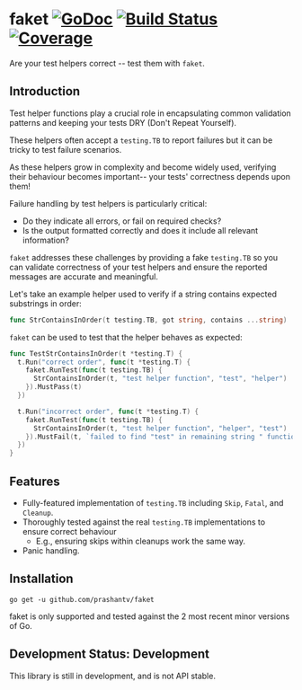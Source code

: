 # faket [![GoDoc][doc-img]][doc] [![Build Status][ci-img]][ci] [![Coverage][codecov-img]][codecov]


Are your test helpers correct -- test them with `faket`.

## Introduction

Test helper functions play a crucial role in
encapsulating common validation patterns
and keeping your tests DRY (Don't Repeat Yourself).

These helpers often accept a `testing.TB` to report failures
but it can be tricky to test failure scenarios.

As these helpers grow in complexity and become widely used,
verifying their behaviour becomes important--
your tests' correctness depends upon them!

Failure handling by test helpers is particularly critical:
 * Do they indicate all errors, or fail on required checks?
 * Is the output formatted correctly
   and does it include all relevant information?

`faket` addresses these challenges by providing a fake `testing.TB`
so you can validate correctness of your test helpers
and ensure the reported messages are accurate and meaningful.

Let's take an example helper used to verify
if a string contains expected substrings in order:

```go
func StrContainsInOrder(t testing.TB, got string, contains ...string)
```

`faket` can be used to test that the helper behaves as expected:
```go
func TestStrContainsInOrder(t *testing.T) {
  t.Run("correct order", func(t *testing.T) {
    faket.RunTest(func(t testing.TB) {
      StrContainsInOrder(t, "test helper function", "test", "helper")
    }).MustPass(t)
  })

  t.Run("incorrect order", func(t *testing.T) {
    faket.RunTest(func(t testing.TB) {
      StrContainsInOrder(t, "test helper function", "helper", "test")
    }).MustFail(t, `failed to find "test" in remaining string " function"`)
  })
}
```

## Features

 * Fully-featured implementation of `testing.TB`
   including `Skip`, `Fatal`, and `Cleanup`.
 * Thoroughly tested against the real `testing.TB`
   implementations to ensure correct behaviour
   * E.g., ensuring skips within cleanups work the same way.
 * Panic handling.

## Installation

`go get -u github.com/prashantv/faket`

faket is only supported and tested against the 2 most recent minor versions of Go.

## Development Status: Development

This library is still in development, and is not API stable.

[doc-img]: https://pkg.go.dev/badge/github.com/prashantv/zap
[doc]: https://pkg.go.dev/github.com/prashantv/faket
[ci-img]: https://github.com/prashantv/faket/actions/workflows/go.yml/badge.svg
[ci]: https://github.com/prashantv/faket/actions/workflows/go.yml
[codecov-img]: https://codecov.io/github/prashantv/faket/graph/badge.svg?token=RUXXMHOX4Q
[codecov]: https://codecov.io/github/prashantv/faket

